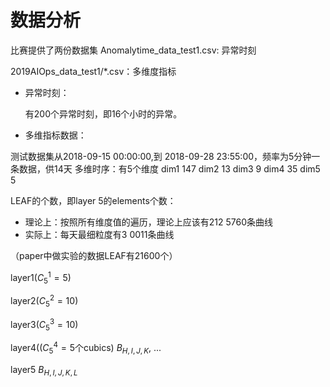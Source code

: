 # 数据分析

比赛提供了两份数据集
Anomalytime_data_test1.csv: 异常时刻

2019AIOps_data_test1/*.csv：多维度指标

- 异常时刻：

  有200个异常时刻，即16个小时的异常。

- 多维指标数据：

测试数据集从2018-09-15 00:00:00,到 2018-09-28 23:55:00，频率为5分钟一条数据，供14天
多维时序：有5个维度
dim1 147
dim2 13
dim3 9
dim4 35
dim5 5

LEAF的个数，即layer 5的elements个数：

- 理论上：按照所有维度值的遍历，理论上应该有212 5760条曲线
- 实际上：每天最细粒度有3 0011条曲线

（paper中做实验的数据LEAF有21600个）

layer1($C^1_5 = 5$)

layer2($C^2_5 = 10$)

layer3($C^3_5 = 10$)

layer4(($C^4_5 =5$个cubics) $B_{H,I,J,K}$, ...

layer5 $B_{H,I,J,K,L}$